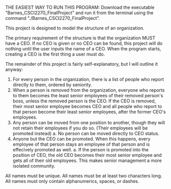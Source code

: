 THE EASIEST WAY TO RUN THIS PROGRAM: Download the executable "Barnes_CSCI2270_FinalProject" and run it from the terminal using the command "./Barnes_CSCI2270_FinalProject".

This project is designed to model the structure of an organization.

The primary requirement of the structure is that the organization MUST have a CEO. If no CEO is given or no CEO can be found, this project will do nothing until the user inputs the name of a CEO. When the program starts, creating a CEO is the first thing a user must do.

The remainder of this project is fairly self-explanatory, but I will outline it anyway:
1. For every person in the organization, there is a list of people who report directly to them, ordered by seniority.
2. When a person is removed from the organization, everyone who reports to them becomes the least senior employees of their removed person's boss, unless the removed person is the CEO. If the CEO is removed, their most senior employee becomes CEO and all people who report to that person become their least senior employees, after the former CEO's employees.
3. Any person can be moved from one position to another, though they will not retain their employees if you do so. (Their employees will be promoted instead)
	a. No person can be moved directly to CEO status.
4. Anyone but the CEO can be promoted. When this happens, every employee of that person stays an employee of that person and is effecively promoted as well.
	a. If the person is promoted into the position of CEO, the old CEO becomes their most senior employee and gets all of their old employees. This makes senior management a more isolated community.

All names must be unique.
All names must be at least two characters long.
All names must only contain alphanumerics, spaces, or dashes.